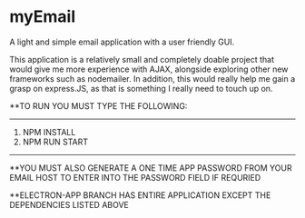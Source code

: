 # myEmail
A light and simple email application with a user friendly GUI.

This application is a relatively small and completely doable project that would give me more experience with AJAX, alongside exploring other new frameworks such as nodemailer. In addition, this would really help me gain a grasp on express.JS, as that is something I really need to touch up on.

**TO RUN YOU MUST TYPE THE FOLLOWING:

************************************************
1. NPM INSTALL
2. NPM RUN START
************************************************

**YOU MUST ALSO GENERATE A ONE TIME APP PASSWORD FROM YOUR EMAIL HOST TO ENTER INTO THE PASSWORD FIELD IF REQURIED

**ELECTRON-APP BRANCH HAS ENTIRE APPLICATION EXCEPT THE DEPENDENCIES LISTED ABOVE
